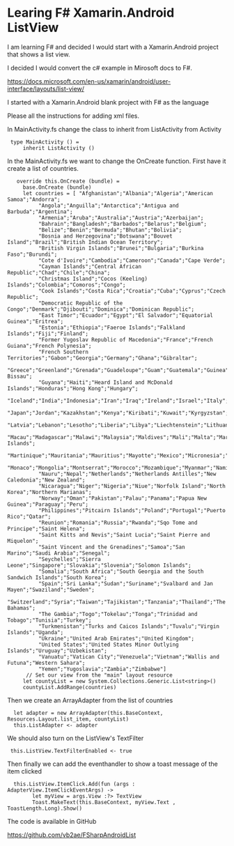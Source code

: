 # Learing F# Xamarin.Android ListView

I am learning F# and decided I would start with a Xamarin.Android project that shows a list view.   

I decided I would convert the c# example in Mirosoft docs to F#.

https://docs.microsoft.com/en-us/xamarin/android/user-interface/layouts/list-view/


I started with a Xamarin.Android blank project with F# as the language

Please all the instructions for adding xml files.

In MainActivity.fs change the class to inherit from ListActivity from Activity


     type MainActivity () =
         inherit ListActivity ()
         
         
In the MainActivity.fs we want to change the OnCreate function.  First have it create a list of countries.


       override this.OnCreate (bundle) =
         base.OnCreate (bundle)
         let countries = [ "Afghanistan";"Albania";"Algeria";"American Samoa";"Andorra";
              "Angola";"Anguilla";"Antarctica";"Antigua and Barbuda";"Argentina";
              "Armenia";"Aruba";"Australia";"Austria";"Azerbaijan";
              "Bahrain";"Bangladesh";"Barbados";"Belarus";"Belgium";
              "Belize";"Benin";"Bermuda";"Bhutan";"Bolivia";
              "Bosnia and Herzegovina";"Botswana";"Bouvet Island";"Brazil";"British Indian Ocean Territory";
              "British Virgin Islands";"Brunei";"Bulgaria";"Burkina Faso";"Burundi";
              "Cote d'Ivoire";"Cambodia";"Cameroon";"Canada";"Cape Verde";
              "Cayman Islands";"Central African Republic";"Chad";"Chile";"China";
              "Christmas Island";"Cocos (Keeling) Islands";"Colombia";"Comoros";"Congo";
              "Cook Islands";"Costa Rica";"Croatia";"Cuba";"Cyprus";"Czech Republic";
              "Democratic Republic of the Congo";"Denmark";"Djibouti";"Dominica";"Dominican Republic";
              "East Timor";"Ecuador";"Egypt";"El Salvador";"Equatorial Guinea";"Eritrea";
              "Estonia";"Ethiopia";"Faeroe Islands";"Falkland Islands";"Fiji";"Finland";
              "Former Yugoslav Republic of Macedonia";"France";"French Guiana";"French Polynesia";
              "French Southern Territories";"Gabon";"Georgia";"Germany";"Ghana";"Gibraltar";
              "Greece";"Greenland";"Grenada";"Guadeloupe";"Guam";"Guatemala";"Guinea";"Guinea-Bissau";
              "Guyana";"Haiti";"Heard Island and McDonald Islands";"Honduras";"Hong Kong";"Hungary";
              "Iceland";"India";"Indonesia";"Iran";"Iraq";"Ireland";"Israel";"Italy";"Jamaica";
              "Japan";"Jordan";"Kazakhstan";"Kenya";"Kiribati";"Kuwait";"Kyrgyzstan";"Laos";
              "Latvia";"Lebanon";"Lesotho";"Liberia";"Libya";"Liechtenstein";"Lithuania";"Luxembourg";
              "Macau";"Madagascar";"Malawi";"Malaysia";"Maldives";"Mali";"Malta";"Marshall Islands";
              "Martinique";"Mauritania";"Mauritius";"Mayotte";"Mexico";"Micronesia";"Moldova";
              "Monaco";"Mongolia";"Montserrat";"Morocco";"Mozambique";"Myanmar";"Namibia";
              "Nauru";"Nepal";"Netherlands";"Netherlands Antilles";"New Caledonia";"New Zealand";
              "Nicaragua";"Niger";"Nigeria";"Niue";"Norfolk Island";"North Korea";"Northern Marianas";
              "Norway";"Oman";"Pakistan";"Palau";"Panama";"Papua New Guinea";"Paraguay";"Peru";
              "Philippines";"Pitcairn Islands";"Poland";"Portugal";"Puerto Rico";"Qatar";
              "Reunion";"Romania";"Russia";"Rwanda";"Sqo Tome and Principe";"Saint Helena";
              "Saint Kitts and Nevis";"Saint Lucia";"Saint Pierre and Miquelon";
              "Saint Vincent and the Grenadines";"Samoa";"San Marino";"Saudi Arabia";"Senegal";
              "Seychelles";"Sierra Leone";"Singapore";"Slovakia";"Slovenia";"Solomon Islands";
              "Somalia";"South Africa";"South Georgia and the South Sandwich Islands";"South Korea";
              "Spain";"Sri Lanka";"Sudan";"Suriname";"Svalbard and Jan Mayen";"Swaziland";"Sweden";
              "Switzerland";"Syria";"Taiwan";"Tajikistan";"Tanzania";"Thailand";"The Bahamas";
              "The Gambia";"Togo";"Tokelau";"Tonga";"Trinidad and Tobago";"Tunisia";"Turkey";
              "Turkmenistan";"Turks and Caicos Islands";"Tuvalu";"Virgin Islands";"Uganda";
              "Ukraine";"United Arab Emirates";"United Kingdom";
              "United States";"United States Minor Outlying Islands";"Uruguay";"Uzbekistan";
              "Vanuatu";"Vatican City";"Venezuela";"Vietnam";"Wallis and Futuna";"Western Sahara";
              "Yemen";"Yugoslavia";"Zambia";"Zimbabwe"]
          // Set our view from the "main" layout resource
         let countyList = new System.Collections.Generic.List<string>()
         countyList.AddRange(countries)
  
  
         
 Then we create an ArrayAdapter from the list of countries
 
      let adapter = new ArrayAdapter(this.BaseContext, Resources.Layout.list_item, countyList)
      this.ListAdapter <- adapter
      
 We should also turn on the ListView's TextFilter
 
     this.ListView.TextFilterEnabled <- true
 
 
 Then finally we can add the eventhandler to show a toast message of the item clicked
 
      this.ListView.ItemClick.Add(fun (args : AdapterView.ItemClickEventArgs) ->
            let myView = args.View :?> TextView 
            Toast.MakeText(this.BaseContext, myView.Text , ToastLength.Long).Show()
            
            
The code is available in GitHub

https://github.com/vb2ae/FSharpAndroidList

